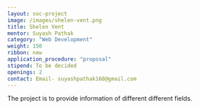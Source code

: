 ```yaml
---
layout: soc-project
image: /images/shelen-vent.png
title: Shelen Vent
mentor: Suyash Pathak
category: "Web Development"
weight: 150
ribbon: new
application_procedure: "proposal"
stipend: To be decided
openings: 2
contact: Email- suyashpathak168@gmail.com
---
```


The project is to provide information of different different fields.